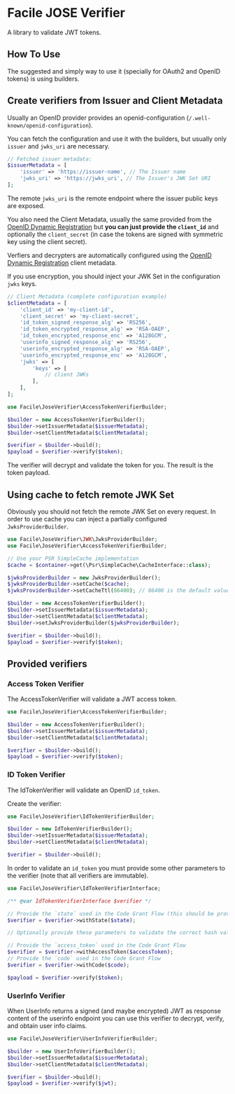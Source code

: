 # Facile JOSE Verifier

A library to validate JWT tokens.

## How To Use

The suggested and simply way to use it (specially for OAuth2 and OpenID tokens) is using builders.

## Create verifiers from Issuer and Client Metadata

Usually an OpenID provider provides an openid-configuration (`/.well-known/openid-configuration`).

You can fetch the configuration and use it with the builders, but usually only `issuer` and `jwks_uri` are necessary.

```php
// Fetched issuer metadata:
$issuerMetadata = [
    'issuer' => 'https://issuer-name', // The Issuer name
    'jwks_uri' => 'https://jwks_uri', // The Issuer's JWK Set URI
];
```

The remote `jwks_uri` is the remote endpoint where the issuer public keys are exposed.

You also need the Client Metadata, usually the same provided from the [OpenID Dynamic Registration](https://openid.net/specs/openid-connect-registration-1_0.html#ClientMetadata)
but **you can just provide the `client_id`** and optionally the `client_secret` (in case the tokens are signed with symmetric key using the client secret).

Verfiers and decrypters are automatically configured using the [OpenID Dynamic Registration](https://openid.net/specs/openid-connect-registration-1_0.html#ClientMetadata)
client metadata.

If you use encryption, you should inject your JWK Set in the configuration `jwks` keys.

```php
// Client Metadata (complete configuration example)
$clientMetadata = [
    'client_id' => 'my-client-id',
    'client_secret' => 'my-client-secret',
    'id_token_signed_response_alg' => 'RS256',
    'id_token_encrypted_response_alg' => 'RSA-OAEP',
    'id_token_encrypted_response_enc' => 'A128GCM',
    'userinfo_signed_response_alg' => 'RS256',
    'userinfo_encrypted_response_alg' => 'RSA-OAEP',
    'userinfo_encrypted_response_enc' => 'A128GCM',
    'jwks' => [
        'keys' => [
            // client JWKs
        ],
    ],
];
```

```php
use Facile\JoseVerifier\AccessTokenVerifierBuilder;

$builder = new AccessTokenVerifierBuilder();
$builder->setIssuerMetadata($issuerMetadata);
$builder->setClientMetadata($clientMetadata);

$verifier = $builder->build();
$payload = $verifier->verify($token);
```

The verifier will decrypt and validate the token for you. The result is the token payload.

## Using cache to fetch remote JWK Set

Obviously you should not fetch the remote JWK Set on every request.
In order to use cache you can inject a partially configured 
`JwksProviderBuilder`.

```php
use Facile\JoseVerifier\JWK\JwksProviderBuilder;
use Facile\JoseVerifier\AccessTokenVerifierBuilder;

// Use your PSR SimpleCache implementation
$cache = $container->get(\Psr\SimpleCache\CacheInterface::class);

$jwksProviderBuilder = new JwksProviderBuilder();
$jwksProviderBuilder->setCache($cache);
$jwksProviderBuilder->setCacheTtl(86400); // 86400 is the default value

$builder = new AccessTokenVerifierBuilder();
$builder->setIssuerMetadata($issuerMetadata);
$builder->setClientMetadata($clientMetadata);
$builder->setJwksProviderBuilder($jwksProviderBuilder);

$verifier = $builder->build();
$payload = $verifier->verify($token);
```

## Provided verifiers

### Access Token Verifier

The AccessTokenVerifier will validate a JWT access token.

```php
use Facile\JoseVerifier\AccessTokenVerifierBuilder;

$builder = new AccessTokenVerifierBuilder();
$builder->setIssuerMetadata($issuerMetadata);
$builder->setClientMetadata($clientMetadata);

$verifier = $builder->build();
$payload = $verifier->verify($token);
```

### ID Token Verifier

The IdTokenVerifier will validate an OpenID `id_token`.

Create the verifier:

```php
use Facile\JoseVerifier\IdTokenVerifierBuilder;

$builder = new IdTokenVerifierBuilder();
$builder->setIssuerMetadata($issuerMetadata);
$builder->setClientMetadata($clientMetadata);

$verifier = $builder->build();
```

In order to validate an `id_token` you must provide some other parameters to the verifier 
(note that all verifiers are immutable).

```php
use Facile\JoseVerifier\IdTokenVerifierInterface;

/** @var IdTokenVerifierInterface $verifier */

// Provide the `state` used in the Code Grant Flow (this should be provided id the `id_token` contains the `s_hash` claim)
$verifier = $verifier->withState($state);

// Optionally provide these parameters to validate the correct hash values:

// Provide the `access_token` used in the Code Grant Flow
$verifier = $verifier->withAccessToken($accessToken);
// Provide the `code` used in the Code Grant Flow
$verifier = $verifier->withCode($code);

$payload = $verifier->verify($token);
``` 

### UserInfo Verifier

When UserInfo returns a signed (and maybe encrypted) JWT as response content of the userinfo endpoint you can use
this verifier to decrypt, verify, and obtain user info claims.

```php
use Facile\JoseVerifier\UserInfoVerifierBuilder;

$builder = new UserInfoVerifierBuilder();
$builder->setIssuerMetadata($issuerMetadata);
$builder->setClientMetadata($clientMetadata);

$verifier = $builder->build();
$payload = $verifier->verify($jwt);
```
